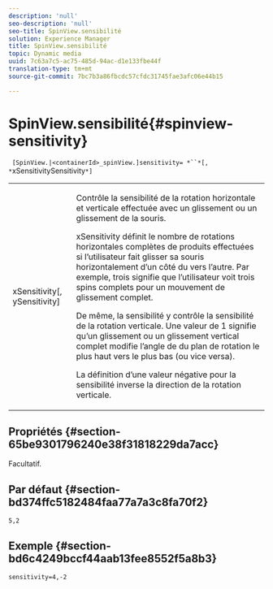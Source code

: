```yaml
---
description: 'null'
seo-description: 'null'
seo-title: SpinView.sensibilité
solution: Experience Manager
title: SpinView.sensibilité
topic: Dynamic media
uuid: 7c63a7c5-ac75-485d-94ac-d1e133fbe44f
translation-type: tm+mt
source-git-commit: 7bc7b3a86fbcdc57cfdc31745fae3afc06e44b15

---
```



# SpinView.sensibilité{#spinview-sensitivity}

` [SpinView.|<containerId>_spinView.]sensitivity= *``*[, *`xSensitivitySensitivity`*]`

<table id="table_18D47E7C6A2D4D68B94225CB621D5F7C"> 
 <tbody> 
  <tr> 
   <td colname="col1"> <p> <span class="codeph"><span class="varname"> xSensitivity</span>[, <span class="varname"> ySensitivity</span>]</span> </p> </td> 
   <td colname="col2"> <p> Contrôle la sensibilité de la rotation horizontale et verticale effectuée avec un glissement ou un glissement de la souris. </p> <p> <span class="codeph"> xSensitivity</span> définit le nombre de rotations horizontales complètes de produits effectuées si l’utilisateur fait glisser sa souris horizontalement d’un côté du  vers l’autre. Par exemple, trois signifie que l’utilisateur voit trois spins complets pour un mouvement de glissement complet. </p> <p>De même, <span class="codeph"> la sensibilité</span> y contrôle la sensibilité de la rotation verticale. Une valeur de 1 signifie qu’un glissement ou un glissement vertical complet modifie l’angle de  du plan de rotation le plus haut vers le plus bas (ou vice versa). </p> <p>La définition d’une valeur négative pour <span class="codeph"> la sensibilité</span> inverse la direction de la rotation verticale. </p> </td> 
  </tr> 
 </tbody> 
</table>

## Propriétés {#section-65be9301796240e38f31818229da7acc}

Facultatif.

## Par défaut {#section-bd374ffc5182484faa77a7a3c8fa70f2}

`5,2`

## Exemple {#section-bd6c4249bccf44aab13fee8552f5a8b3}

`sensitivity=4,-2`
